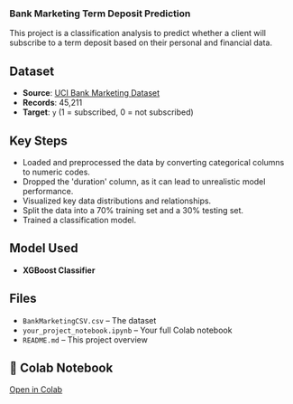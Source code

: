 ###  Bank Marketing Term Deposit Prediction

This project is a classification analysis to predict whether a client will subscribe to a term deposit based on their personal and financial data.

##  Dataset

  - **Source**: [UCI Bank Marketing Dataset](https://archive.ics.uci.edu/dataset/222/bank+marketing)
  - **Records**: 45,211
  - **Target**: `y` (1 = subscribed, 0 = not subscribed)

##  Key Steps

  - Loaded and preprocessed the data by converting categorical columns to numeric codes.
  - Dropped the 'duration' column, as it can lead to unrealistic model performance.
  - Visualized key data distributions and relationships.
  - Split the data into a 70% training set and a 30% testing set.
  - Trained a classification model.

##  Model Used

  - **XGBoost Classifier**

##  Files

  - `BankMarketingCSV.csv` – The dataset
  - `your_project_notebook.ipynb` – Your full Colab notebook
  - `README.md` – This project overview

## 🔗 Colab Notebook

 [Open in Colab](https://colab.research.google.com/drive/1Tkv9eqeTzd8MkV2IZPEXUCWmMTg08yPB?usp=sharing)
